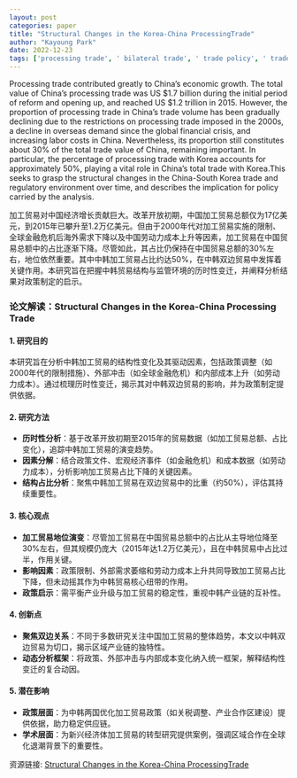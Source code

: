 ```yaml
---
layout: post
categories: paper
title: "Structural Changes in the Korea-China ProcessingTrade"
author: "Kayoung Park"
date: 2022-12-23
tags: ['processing trade', ' bilateral trade', ' trade policy', ' trade structure', ' Korea-China trade', ' trade barriers', ' trade restrictions', ' trade policy', ' trade regulation', ' China', ' Korea']
---
```


Processing trade contributed greatly to China’s economic growth. The total value of China’s processing trade was US $1.7 billion during the initial period of reform and opening up, and reached US $1.2 trillion in 2015. However, the proportion of processing trade in China’s trade volume has been gradually declining due to the restrictions on processing trade imposed in the 2000s, a decline in overseas demand since the global financial crisis, and increasing labor costs in China. Nevertheless, its proportion still constitutes about 30% of the total trade value of China, remaining important. In particular, the percentage of processing trade with Korea accounts for approximately 50%, playing a vital role in China’s total trade with Korea.This seeks to grasp the structural changes in the China-South Korea trade and regulatory environment over time, and describes the implication for policy carried by the analysis.

加工贸易对中国经济增长贡献巨大。改革开放初期，中国加工贸易总额仅为17亿美元，到2015年已攀升至1.2万亿美元。但由于2000年代对加工贸易实施的限制、全球金融危机后海外需求下降以及中国劳动力成本上升等因素，加工贸易在中国贸易总额中的占比逐渐下降。尽管如此，其占比仍保持在中国贸易总额的30%左右，地位依然重要。其中中韩加工贸易占比约达50%，在中韩双边贸易中发挥着关键作用。本研究旨在把握中韩贸易结构与监管环境的历时性变迁，并阐释分析结果对政策制定的启示。

### **论文解读：Structural Changes in the Korea-China Processing Trade**  

#### **1. 研究目的**  
本研究旨在分析中韩加工贸易的结构性变化及其驱动因素，包括政策调整（如2000年代的限制措施）、外部冲击（如全球金融危机）和内部成本上升（如劳动力成本）。通过梳理历时性变迁，揭示其对中韩双边贸易的影响，并为政策制定提供依据。  

#### **2. 研究方法**  
- **历时性分析**：基于改革开放初期至2015年的贸易数据（如加工贸易总额、占比变化），追踪中韩加工贸易的演变趋势。  
- **因素分解**：结合政策文件、宏观经济事件（如金融危机）和成本数据（如劳动力成本），分析影响加工贸易占比下降的关键因素。  
- **结构占比分析**：聚焦中韩加工贸易在双边贸易中的比重（约50%），评估其持续重要性。  

#### **3. 核心观点**  
- **加工贸易地位演变**：尽管加工贸易在中国贸易总额中的占比从主导地位降至30%左右，但其规模仍庞大（2015年达1.2万亿美元），且在中韩贸易中占比过半，作用关键。  
- **影响因素**：政策限制、外部需求萎缩和劳动力成本上升共同导致加工贸易占比下降，但未动摇其作为中韩贸易核心纽带的作用。  
- **政策启示**：需平衡产业升级与加工贸易的稳定性，重视中韩产业链的互补性。  

#### **4. 创新点**  
- **聚焦双边关系**：不同于多数研究关注中国加工贸易的整体趋势，本文以中韩双边贸易为切口，揭示区域产业链的独特性。  
- **动态分析框架**：将政策、外部冲击与内部成本变化纳入统一框架，解释结构性变迁的复合动因。  

#### **5. 潜在影响**  
- **政策层面**：为中韩两国优化加工贸易政策（如关税调整、产业合作区建设）提供依据，助力稳定供应链。  
- **学术层面**：为新兴经济体加工贸易的转型研究提供案例，强调区域合作在全球化退潮背景下的重要性。

资源链接: [Structural Changes in the Korea-China ProcessingTrade](https://papers.ssrn.com/sol3/papers.cfm?abstract_id=4200958)
